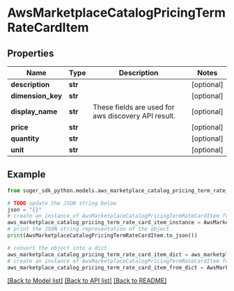 # AwsMarketplaceCatalogPricingTermRateCardItem


## Properties

Name | Type | Description | Notes
------------ | ------------- | ------------- | -------------
**description** | **str** |  | [optional] 
**dimension_key** | **str** |  | [optional] 
**display_name** | **str** | These fields are used for aws discovery API result. | [optional] 
**price** | **str** |  | [optional] 
**quantity** | **str** |  | [optional] 
**unit** | **str** |  | [optional] 

## Example

```python
from suger_sdk_python.models.aws_marketplace_catalog_pricing_term_rate_card_item import AwsMarketplaceCatalogPricingTermRateCardItem

# TODO update the JSON string below
json = "{}"
# create an instance of AwsMarketplaceCatalogPricingTermRateCardItem from a JSON string
aws_marketplace_catalog_pricing_term_rate_card_item_instance = AwsMarketplaceCatalogPricingTermRateCardItem.from_json(json)
# print the JSON string representation of the object
print(AwsMarketplaceCatalogPricingTermRateCardItem.to_json())

# convert the object into a dict
aws_marketplace_catalog_pricing_term_rate_card_item_dict = aws_marketplace_catalog_pricing_term_rate_card_item_instance.to_dict()
# create an instance of AwsMarketplaceCatalogPricingTermRateCardItem from a dict
aws_marketplace_catalog_pricing_term_rate_card_item_from_dict = AwsMarketplaceCatalogPricingTermRateCardItem.from_dict(aws_marketplace_catalog_pricing_term_rate_card_item_dict)
```
[[Back to Model list]](../README.md#documentation-for-models) [[Back to API list]](../README.md#documentation-for-api-endpoints) [[Back to README]](../README.md)


